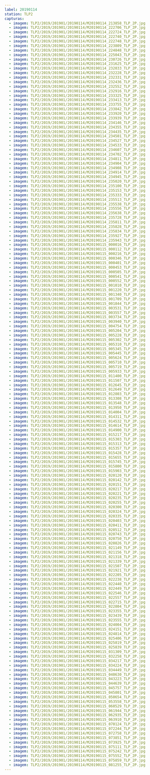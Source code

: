 ```yaml
---
label: 20190114
station: TLP2
capturas:
  - imagem: TLP2/2019/201901/20190114/M20190114_213858_TLP_2P.jpg
  - imagem: TLP2/2019/201901/20190114/M20190114_222706_TLP_2P.jpg
  - imagem: TLP2/2019/201901/20190114/M20190114_222724_TLP_2P.jpg
  - imagem: TLP2/2019/201901/20190114/M20190114_222740_TLP_2P.jpg
  - imagem: TLP2/2019/201901/20190114/M20190114_222748_TLP_2P.jpg
  - imagem: TLP2/2019/201901/20190114/M20190114_223809_TLP_2P.jpg
  - imagem: TLP2/2019/201901/20190114/M20190114_224848_TLP_2P.jpg
  - imagem: TLP2/2019/201901/20190114/M20190114_225043_TLP_2P.jpg
  - imagem: TLP2/2019/201901/20190114/M20190114_230726_TLP_2P.jpg
  - imagem: TLP2/2019/201901/20190114/M20190114_231625_TLP_2P.jpg
  - imagem: TLP2/2019/201901/20190114/M20190114_232033_TLP_2P.jpg
  - imagem: TLP2/2019/201901/20190114/M20190114_232228_TLP_2P.jpg
  - imagem: TLP2/2019/201901/20190114/M20190114_232331_TLP_2P.jpg
  - imagem: TLP2/2019/201901/20190114/M20190114_232436_TLP_2P.jpg
  - imagem: TLP2/2019/201901/20190114/M20190114_232552_TLP_2P.jpg
  - imagem: TLP2/2019/201901/20190114/M20190114_232916_TLP_2P.jpg
  - imagem: TLP2/2019/201901/20190114/M20190114_233325_TLP_2P.jpg
  - imagem: TLP2/2019/201901/20190114/M20190114_233413_TLP_2P.jpg
  - imagem: TLP2/2019/201901/20190114/M20190114_233755_TLP_2P.jpg
  - imagem: TLP2/2019/201901/20190114/M20190114_233842_TLP_2P.jpg
  - imagem: TLP2/2019/201901/20190114/M20190114_233920_TLP_2P.jpg
  - imagem: TLP2/2019/201901/20190114/M20190114_233939_TLP_2P.jpg
  - imagem: TLP2/2019/201901/20190114/M20190114_234146_TLP_2P.jpg
  - imagem: TLP2/2019/201901/20190114/M20190114_234355_TLP_2P.jpg
  - imagem: TLP2/2019/201901/20190114/M20190114_234435_TLP_2P.jpg
  - imagem: TLP2/2019/201901/20190114/M20190114_234501_TLP_2P.jpg
  - imagem: TLP2/2019/201901/20190114/M20190114_234527_TLP_2P.jpg
  - imagem: TLP2/2019/201901/20190114/M20190114_234533_TLP_2P.jpg
  - imagem: TLP2/2019/201901/20190114/M20190114_234607_TLP_2P.jpg
  - imagem: TLP2/2019/201901/20190114/M20190114_234702_TLP_2P.jpg
  - imagem: TLP2/2019/201901/20190114/M20190114_234811_TLP_2P.jpg
  - imagem: TLP2/2019/201901/20190114/M20190114_234904_TLP_2P.jpg
  - imagem: TLP2/2019/201901/20190114/M20190114_234908_TLP_2P.jpg
  - imagem: TLP2/2019/201901/20190114/M20190114_234914_TLP_2P.jpg
  - imagem: TLP2/2019/201901/20190114/M20190114_234945_TLP_2P.jpg
  - imagem: TLP2/2019/201901/20190114/M20190114_235020_TLP_2P.jpg
  - imagem: TLP2/2019/201901/20190114/M20190114_235100_TLP_2P.jpg
  - imagem: TLP2/2019/201901/20190114/M20190114_235153_TLP_2P.jpg
  - imagem: TLP2/2019/201901/20190114/M20190114_235333_TLP_2P.jpg
  - imagem: TLP2/2019/201901/20190114/M20190114_235513_TLP_2P.jpg
  - imagem: TLP2/2019/201901/20190114/M20190114_235538_TLP_2P.jpg
  - imagem: TLP2/2019/201901/20190114/M20190114_235556_TLP_2P.jpg
  - imagem: TLP2/2019/201901/20190114/M20190114_235638_TLP_2P.jpg
  - imagem: TLP2/2019/201901/20190114/M20190114_235728_TLP_2P.jpg
  - imagem: TLP2/2019/201901/20190114/M20190114_235811_TLP_2P.jpg
  - imagem: TLP2/2019/201901/20190114/M20190114_235828_TLP_2P.jpg
  - imagem: TLP2/2019/201901/20190114/M20190114_235834_TLP_2P.jpg
  - imagem: TLP2/2019/201901/20190114/M20190114_235927_TLP_2P.jpg
  - imagem: TLP2/2019/201901/20190114/M20190114_235943_TLP_2P.jpg
  - imagem: TLP2/2019/201901/20190114/M20190115_000016_TLP_2P.jpg
  - imagem: TLP2/2019/201901/20190114/M20190115_000112_TLP_2P.jpg
  - imagem: TLP2/2019/201901/20190114/M20190115_000216_TLP_2P.jpg
  - imagem: TLP2/2019/201901/20190114/M20190115_000346_TLP_2P.jpg
  - imagem: TLP2/2019/201901/20190114/M20190115_000401_TLP_2P.jpg
  - imagem: TLP2/2019/201901/20190114/M20190115_000453_TLP_2P.jpg
  - imagem: TLP2/2019/201901/20190114/M20190115_000505_TLP_2P.jpg
  - imagem: TLP2/2019/201901/20190114/M20190115_000541_TLP_2P.jpg
  - imagem: TLP2/2019/201901/20190114/M20190115_000552_TLP_2P.jpg
  - imagem: TLP2/2019/201901/20190114/M20190115_001010_TLP_2P.jpg
  - imagem: TLP2/2019/201901/20190114/M20190115_001220_TLP_2P.jpg
  - imagem: TLP2/2019/201901/20190114/M20190115_001340_TLP_2P.jpg
  - imagem: TLP2/2019/201901/20190114/M20190115_001709_TLP_2P.jpg
  - imagem: TLP2/2019/201901/20190114/M20190115_001844_TLP_2P.jpg
  - imagem: TLP2/2019/201901/20190114/M20190115_003531_TLP_2P.jpg
  - imagem: TLP2/2019/201901/20190114/M20190115_003557_TLP_2P.jpg
  - imagem: TLP2/2019/201901/20190114/M20190115_003734_TLP_2P.jpg
  - imagem: TLP2/2019/201901/20190114/M20190115_003940_TLP_2P.jpg
  - imagem: TLP2/2019/201901/20190114/M20190115_004754_TLP_2P.jpg
  - imagem: TLP2/2019/201901/20190114/M20190115_005204_TLP_2P.jpg
  - imagem: TLP2/2019/201901/20190114/M20190115_005228_TLP_2P.jpg
  - imagem: TLP2/2019/201901/20190114/M20190115_005302_TLP_2P.jpg
  - imagem: TLP2/2019/201901/20190114/M20190115_005310_TLP_2P.jpg
  - imagem: TLP2/2019/201901/20190114/M20190115_005345_TLP_2P.jpg
  - imagem: TLP2/2019/201901/20190114/M20190115_005445_TLP_2P.jpg
  - imagem: TLP2/2019/201901/20190114/M20190115_005624_TLP_2P.jpg
  - imagem: TLP2/2019/201901/20190114/M20190115_005710_TLP_2P.jpg
  - imagem: TLP2/2019/201901/20190114/M20190115_005719_TLP_2P.jpg
  - imagem: TLP2/2019/201901/20190114/M20190115_005933_TLP_2P.jpg
  - imagem: TLP2/2019/201901/20190114/M20190115_011400_TLP_2P.jpg
  - imagem: TLP2/2019/201901/20190114/M20190115_011507_TLP_2P.jpg
  - imagem: TLP2/2019/201901/20190114/M20190115_012645_TLP_2P.jpg
  - imagem: TLP2/2019/201901/20190114/M20190115_012649_TLP_2P.jpg
  - imagem: TLP2/2019/201901/20190114/M20190115_012803_TLP_2P.jpg
  - imagem: TLP2/2019/201901/20190114/M20190115_013308_TLP_2P.jpg
  - imagem: TLP2/2019/201901/20190114/M20190115_013548_TLP_2P.jpg
  - imagem: TLP2/2019/201901/20190114/M20190115_013950_TLP_2P.jpg
  - imagem: TLP2/2019/201901/20190114/M20190115_014004_TLP_2P.jpg
  - imagem: TLP2/2019/201901/20190114/M20190115_014311_TLP_2P.jpg
  - imagem: TLP2/2019/201901/20190114/M20190115_014532_TLP_2P.jpg
  - imagem: TLP2/2019/201901/20190114/M20190115_014614_TLP_2P.jpg
  - imagem: TLP2/2019/201901/20190114/M20190115_014900_TLP_2P.jpg
  - imagem: TLP2/2019/201901/20190114/M20190115_015217_TLP_2P.jpg
  - imagem: TLP2/2019/201901/20190114/M20190115_015303_TLP_2P.jpg
  - imagem: TLP2/2019/201901/20190114/M20190115_015313_TLP_2P.jpg
  - imagem: TLP2/2019/201901/20190114/M20190115_015357_TLP_2P.jpg
  - imagem: TLP2/2019/201901/20190114/M20190115_015428_TLP_2P.jpg
  - imagem: TLP2/2019/201901/20190114/M20190115_015655_TLP_2P.jpg
  - imagem: TLP2/2019/201901/20190114/M20190115_015745_TLP_2P.jpg
  - imagem: TLP2/2019/201901/20190114/M20190115_015800_TLP_2P.jpg
  - imagem: TLP2/2019/201901/20190114/M20190115_015903_TLP_2P.jpg
  - imagem: TLP2/2019/201901/20190114/M20190115_020120_TLP_2P.jpg
  - imagem: TLP2/2019/201901/20190114/M20190115_020142_TLP_2P.jpg
  - imagem: TLP2/2019/201901/20190114/M20190115_020151_TLP_2P.jpg
  - imagem: TLP2/2019/201901/20190114/M20190115_020217_TLP_2P.jpg
  - imagem: TLP2/2019/201901/20190114/M20190115_020221_TLP_2P.jpg
  - imagem: TLP2/2019/201901/20190114/M20190115_020235_TLP_2P.jpg
  - imagem: TLP2/2019/201901/20190114/M20190115_020255_TLP_2P.jpg
  - imagem: TLP2/2019/201901/20190114/M20190115_020300_TLP_2P.jpg
  - imagem: TLP2/2019/201901/20190114/M20190115_020324_TLP_2P.jpg
  - imagem: TLP2/2019/201901/20190114/M20190115_020335_TLP_2P.jpg
  - imagem: TLP2/2019/201901/20190114/M20190115_020403_TLP_2P.jpg
  - imagem: TLP2/2019/201901/20190114/M20190115_020411_TLP_2P.jpg
  - imagem: TLP2/2019/201901/20190114/M20190115_020512_TLP_2P.jpg
  - imagem: TLP2/2019/201901/20190114/M20190115_020743_TLP_2P.jpg
  - imagem: TLP2/2019/201901/20190114/M20190115_020750_TLP_2P.jpg
  - imagem: TLP2/2019/201901/20190114/M20190115_020826_TLP_2P.jpg
  - imagem: TLP2/2019/201901/20190114/M20190115_021149_TLP_2P.jpg
  - imagem: TLP2/2019/201901/20190114/M20190115_021156_TLP_2P.jpg
  - imagem: TLP2/2019/201901/20190114/M20190115_021318_TLP_2P.jpg
  - imagem: TLP2/2019/201901/20190114/M20190115_021339_TLP_2P.jpg
  - imagem: TLP2/2019/201901/20190114/M20190115_021507_TLP_2P.jpg
  - imagem: TLP2/2019/201901/20190114/M20190115_021921_TLP_2P.jpg
  - imagem: TLP2/2019/201901/20190114/M20190115_022205_TLP_2P.jpg
  - imagem: TLP2/2019/201901/20190114/M20190115_022238_TLP_2P.jpg
  - imagem: TLP2/2019/201901/20190114/M20190115_022440_TLP_2P.jpg
  - imagem: TLP2/2019/201901/20190114/M20190115_022449_TLP_2P.jpg
  - imagem: TLP2/2019/201901/20190114/M20190115_022546_TLP_2P.jpg
  - imagem: TLP2/2019/201901/20190114/M20190115_022557_TLP_2P.jpg
  - imagem: TLP2/2019/201901/20190114/M20190115_022715_TLP_2P.jpg
  - imagem: TLP2/2019/201901/20190114/M20190115_022804_TLP_2P.jpg
  - imagem: TLP2/2019/201901/20190114/M20190115_023355_TLP_2P.jpg
  - imagem: TLP2/2019/201901/20190114/M20190115_023439_TLP_2P.jpg
  - imagem: TLP2/2019/201901/20190114/M20190115_023555_TLP_2P.jpg
  - imagem: TLP2/2019/201901/20190114/M20190115_024004_TLP_2P.jpg
  - imagem: TLP2/2019/201901/20190114/M20190115_024151_TLP_2P.jpg
  - imagem: TLP2/2019/201901/20190114/M20190115_024814_TLP_2P.jpg
  - imagem: TLP2/2019/201901/20190114/M20190115_025406_TLP_2P.jpg
  - imagem: TLP2/2019/201901/20190114/M20190115_025819_TLP_2P.jpg
  - imagem: TLP2/2019/201901/20190114/M20190115_025839_TLP_2P.jpg
  - imagem: TLP2/2019/201901/20190114/M20190115_031309_TLP_2P.jpg
  - imagem: TLP2/2019/201901/20190114/M20190115_032258_TLP_2P.jpg
  - imagem: TLP2/2019/201901/20190114/M20190115_034217_TLP_2P.jpg
  - imagem: TLP2/2019/201901/20190114/M20190115_034224_TLP_2P.jpg
  - imagem: TLP2/2019/201901/20190114/M20190115_034449_TLP_2P.jpg
  - imagem: TLP2/2019/201901/20190114/M20190115_040630_TLP_2P.jpg
  - imagem: TLP2/2019/201901/20190114/M20190115_043223_TLP_2P.jpg
  - imagem: TLP2/2019/201901/20190114/M20190115_044639_TLP_2P.jpg
  - imagem: TLP2/2019/201901/20190114/M20190115_045757_TLP_2P.jpg
  - imagem: TLP2/2019/201901/20190114/M20190115_045801_TLP_2P.jpg
  - imagem: TLP2/2019/201901/20190114/M20190115_050654_TLP_2P.jpg
  - imagem: TLP2/2019/201901/20190114/M20190115_053558_TLP_2P.jpg
  - imagem: TLP2/2019/201901/20190114/M20190115_060529_TLP_2P.jpg
  - imagem: TLP2/2019/201901/20190114/M20190115_061944_TLP_2P.jpg
  - imagem: TLP2/2019/201901/20190114/M20190115_062935_TLP_2P.jpg
  - imagem: TLP2/2019/201901/20190114/M20190115_063910_TLP_2P.jpg
  - imagem: TLP2/2019/201901/20190114/M20190115_070124_TLP_2P.jpg
  - imagem: TLP2/2019/201901/20190114/M20190115_072244_TLP_2P.jpg
  - imagem: TLP2/2019/201901/20190114/M20190115_072758_TLP_2P.jpg
  - imagem: TLP2/2019/201901/20190114/M20190115_073851_TLP_2P.jpg
  - imagem: TLP2/2019/201901/20190114/M20190115_073925_TLP_2P.jpg
  - imagem: TLP2/2019/201901/20190114/M20190115_075111_TLP_2P.jpg
  - imagem: TLP2/2019/201901/20190114/M20190115_075242_TLP_2P.jpg
  - imagem: TLP2/2019/201901/20190114/M20190115_075552_TLP_2P.jpg
  - imagem: TLP2/2019/201901/20190114/M20190115_075859_TLP_2P.jpg
  - imagem: TLP2/2019/201901/20190114/M20190115_081255_TLP_2P.jpg
---
```

